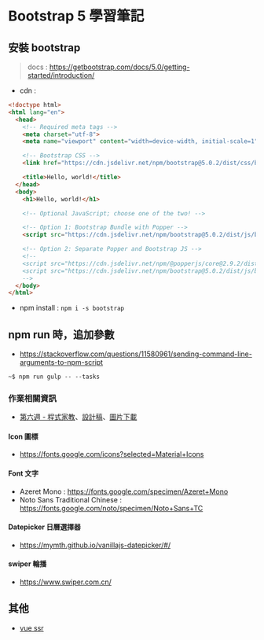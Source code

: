 # Bootstrap 5 學習筆記

## 安裝 bootstrap

> docs : https://getbootstrap.com/docs/5.0/getting-started/introduction/

- cdn : 

```html
<!doctype html>
<html lang="en">
  <head>
    <!-- Required meta tags -->
    <meta charset="utf-8">
    <meta name="viewport" content="width=device-width, initial-scale=1">

    <!-- Bootstrap CSS -->
    <link href="https://cdn.jsdelivr.net/npm/bootstrap@5.0.2/dist/css/bootstrap.min.css" rel="stylesheet" integrity="sha384-EVSTQN3/azprG1Anm3QDgpJLIm9Nao0Yz1ztcQTwFspd3yD65VohhpuuCOmLASjC" crossorigin="anonymous">

    <title>Hello, world!</title>
  </head>
  <body>
    <h1>Hello, world!</h1>

    <!-- Optional JavaScript; choose one of the two! -->

    <!-- Option 1: Bootstrap Bundle with Popper -->
    <script src="https://cdn.jsdelivr.net/npm/bootstrap@5.0.2/dist/js/bootstrap.bundle.min.js" integrity="sha384-MrcW6ZMFYlzcLA8Nl+NtUVF0sA7MsXsP1UyJoMp4YLEuNSfAP+JcXn/tWtIaxVXM" crossorigin="anonymous"></script>

    <!-- Option 2: Separate Popper and Bootstrap JS -->
    <!--
    <script src="https://cdn.jsdelivr.net/npm/@popperjs/core@2.9.2/dist/umd/popper.min.js" integrity="sha384-IQsoLXl5PILFhosVNubq5LC7Qb9DXgDA9i+tQ8Zj3iwWAwPtgFTxbJ8NT4GN1R8p" crossorigin="anonymous"></script>
    <script src="https://cdn.jsdelivr.net/npm/bootstrap@5.0.2/dist/js/bootstrap.min.js" integrity="sha384-cVKIPhGWiC2Al4u+LWgxfKTRIcfu0JTxR+EQDz/bgldoEyl4H0zUF0QKbrJ0EcQF" crossorigin="anonymous"></script>
    -->
  </body>
</html>
```

- npm install : `npm i -s bootstrap`

## npm run 時，追加參數

- https://stackoverflow.com/questions/11580961/sending-command-line-arguments-to-npm-script

```html
~$ npm run gulp -- --tasks
```

### 作業相關資訊

* <a href="https://rpg.hexschool.com/training/30/task?type=detail&id=304" target="_top">第六週 - 程式家教</a>、<a href="https://xd.adobe.com/view/ec5c5da0-6d93-4e78-bd3b-c8e9584fde44-b90f/screen/8abe4f5e-6bcf-4391-b323-d4fb37b1509a/" target="_top">設計稿</a>、[圖片下載](https://github.com/hexschool/2022-web-layout-training)

#### Icon 圖標
- https://fonts.google.com/icons?selected=Material+Icons
#### Font 文字
- Azeret Mono : https://fonts.google.com/specimen/Azeret+Mono
- Noto Sans Traditional Chinese : https://fonts.google.com/noto/specimen/Noto+Sans+TC
#### Datepicker 日曆選擇器
- https://mymth.github.io/vanillajs-datepicker/#/
#### swiper 輪播
- https://www.swiper.com.cn/

## 其他

- [vue ssr](https://vuejs.org/guide/scaling-up/ssr.html#rendering-an-app)
